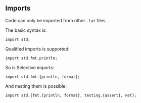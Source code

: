 ## Imports

Code can only be imported from other `.lat` files.

The basic syntax is:

```
import std;
```

Qualified imports is supported:

```
import std.fmt.println;
```

So is Selective imports:

```
import std.fmt.{println, format};
```

And nesting them is possible:

```
import std.{fmt.{println, format}, testing.{assert}, net};
```
